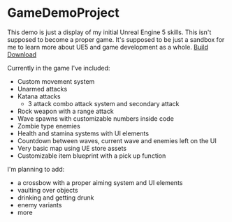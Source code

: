 # GameDemoProject
This demo is just a display of my initial Unreal Engine 5 skills. This isn't supposed to become a proper game. It's supposed to be just a sandbox for me to learn more about UE5 and game development as a whole. 
[Build Download](https://drive.google.com/drive/folders/153eJkz2gxNn77zWR-XejMngzsplKiYZs?usp=sharing)

Currently in the game I've included:
- Custom movement system
- Unarmed attacks
- Katana attacks
  - 3 attack combo attack system and secondary attack
- Rock weapon with a range attack
- Wave spawns with customizable numbers inside code
- Zombie type enemies
- Health and stamina systems with UI elements
- Countdown between waves, current wave and enemies left on the UI
- Very basic map using UE store assets
- Customizable item blueprint with a pick up function

I'm planning to add:
- a crossbow with a proper aiming system and UI elements
- vaulting over objects
- drinking and getting drunk
- enemy variants
- more

